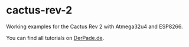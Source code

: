 # cactus-rev-2
Working examples for the Cactus Rev 2 with Atmega32u4 and ESP8266.

You can find all tutorials on [DerPade.de](http://www.derpade.de/tag/cactus-rev-2/). 
